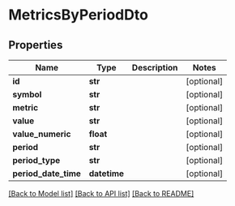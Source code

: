 # MetricsByPeriodDto

## Properties
Name | Type | Description | Notes
------------ | ------------- | ------------- | -------------
**id** | **str** |  | [optional] 
**symbol** | **str** |  | [optional] 
**metric** | **str** |  | [optional] 
**value** | **str** |  | [optional] 
**value_numeric** | **float** |  | [optional] 
**period** | **str** |  | [optional] 
**period_type** | **str** |  | [optional] 
**period_date_time** | **datetime** |  | [optional] 

[[Back to Model list]](../README.md#documentation-for-models) [[Back to API list]](../README.md#documentation-for-api-endpoints) [[Back to README]](../README.md)

